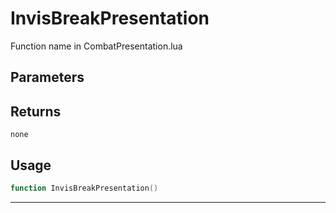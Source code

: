 # InvisBreakPresentation
Function name in CombatPresentation.lua
## Parameters

## Returns
`none`
## Usage
```lua
function InvisBreakPresentation()
```
---
